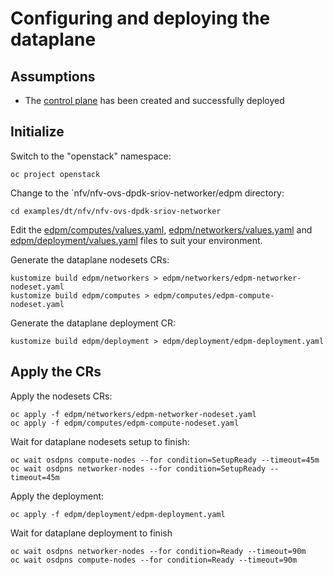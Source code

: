 # Configuring and deploying the dataplane

## Assumptions

- The [control plane](control-plane.md) has been created and successfully deployed

## Initialize

Switch to the "openstack" namespace:
```
oc project openstack
```

Change to the `nfv/nfv-ovs-dpdk-sriov-networker/edpm directory:

```
cd examples/dt/nfv/nfv-ovs-dpdk-sriov-networker
```

Edit the [edpm/computes/values.yaml](edpm/computes/values.yaml), 
[edpm/networkers/values.yaml](edpm/networkers/values.yaml) and
[edpm/deployment/values.yaml](edpm/deployment/values.yaml) files to suit your
environment.

Generate the dataplane nodesets CRs:
```
kustomize build edpm/networkers > edpm/networkers/edpm-networker-nodeset.yaml
kustomize build edpm/computes > edpm/computes/edpm-compute-nodeset.yaml
```

Generate the dataplane deployment CR:
```
kustomize build edpm/deployment > edpm/deployment/edpm-deployment.yaml
```

## Apply the CRs
Apply the nodesets CRs:
```
oc apply -f edpm/networkers/edpm-networker-nodeset.yaml
oc apply -f edpm/computes/edpm-compute-nodeset.yaml
```

Wait for dataplane nodesets setup to finish:
```
oc wait osdpns compute-nodes --for condition=SetupReady --timeout=45m
oc wait osdpns networker-nodes --for condition=SetupReady --timeout=45m
```

Apply the deployment:
```
oc apply -f edpm/deployment/edpm-deployment.yaml
```

Wait for dataplane deployment to finish
```
oc wait osdpns networker-nodes --for condition=Ready --timeout=90m
oc wait osdpns compute-nodes --for condition=Ready --timeout=90m
```
